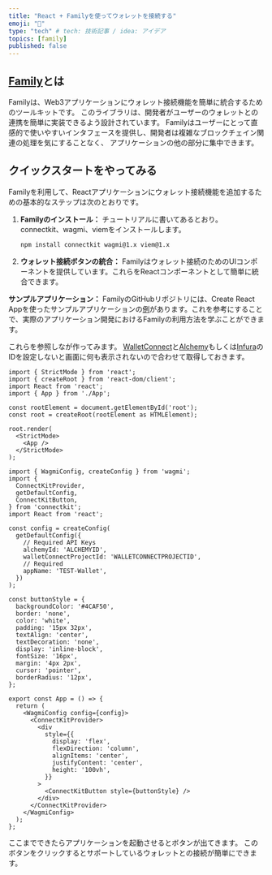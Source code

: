 ```yaml
---
title: "React + Familyを使ってウォレットを接続する"
emoji: "🐙"
type: "tech" # tech: 技術記事 / idea: アイデア
topics: [family]
published: false
---
```


## [Family](https://family.co/)とは

Familyは、Web3アプリケーションにウォレット接続機能を簡単に統合するためのツールキットです。
このライブラリは、開発者がユーザーのウォレットとの連携を簡単に実装できるよう設計されています。
Familyはユーザーにとって直感的で使いやすいインタフェースを提供し、開発者は複雑なブロックチェイン関連の処理を気にすることなく、
アプリケーションの他の部分に集中できます。

## クイックスタートをやってみる

Familyを利用して、Reactアプリケーションにウォレット接続機能を追加するための基本的なステップは次のとおりです。

1. **Familyのインストール：** チュートリアルに書いてあるとおり。connectkit、wagmi、viemをインストールします。

    ```bash
    npm install connectkit wagmi@1.x viem@1.x
    ```

2. **ウォレット接続ボタンの統合：** Familyはウォレット接続のためのUIコンポーネントを提供しています。これらをReactコンポーネントとして簡単に統合できます。

**サンプルアプリケーション：** FamilyのGitHubリポジトリには、Create React Appを使ったサンプルアプリケーションの[例](https://github.com/family/connectkit/tree/main/examples/cra)があります。これを参考にすることで、実際のアプリケーション開発におけるFamilyの利用方法を学ぶことができます。

これらを参照しなが作ってみます。
[WalletConnect](https://walletconnect.com/)と[Alchemy](https://www.alchemy.com/)もしくは[Infura](https://www.infura.io/)のIDを設定しないと画面に何も表示されないので合わせて取得しておきます。

```index.tsx
import { StrictMode } from 'react';
import { createRoot } from 'react-dom/client';
import React from 'react';
import { App } from './App';

const rootElement = document.getElementById('root');
const root = createRoot(rootElement as HTMLElement);

root.render(
  <StrictMode>
    <App />
  </StrictMode>
);

```

```app.tsx
import { WagmiConfig, createConfig } from 'wagmi';
import {
  ConnectKitProvider,
  getDefaultConfig,
  ConnectKitButton,
} from 'connectkit';
import React from 'react';

const config = createConfig(
  getDefaultConfig({
    // Required API Keys
    alchemyId: 'ALCHEMYID',
    walletConnectProjectId: 'WALLETCONNECTPROJECTID',
    // Required
    appName: 'TEST-Wallet',
  })
);

const buttonStyle = {
  backgroundColor: '#4CAF50',
  border: 'none',
  color: 'white',
  padding: '15px 32px',
  textAlign: 'center',
  textDecoration: 'none',
  display: 'inline-block',
  fontSize: '16px',
  margin: '4px 2px',
  cursor: 'pointer',
  borderRadius: '12px',
};

export const App = () => {
  return (
    <WagmiConfig config={config}>
      <ConnectKitProvider>
        <div
          style={{
            display: 'flex',
            flexDirection: 'column',
            alignItems: 'center',
            justifyContent: 'center',
            height: '100vh',
          }}
        >
          <ConnectKitButton style={buttonStyle} />
        </div>
      </ConnectKitProvider>
    </WagmiConfig>
  );
};
```

ここまでできたらアプリケーションを起動させるとボタンが出てきます。
このボタンをクリックするとサポートしているウォレットとの接続が簡単にできます。
